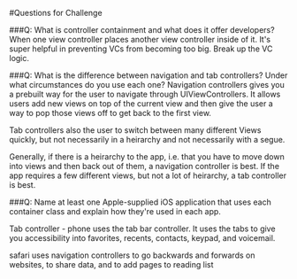 #Questions for Challenge

###Q: What is controller containment and what does it offer developers?
When one view controller places another view controller inside of it. It's super helpful in preventing VCs from becoming too big. Break up the VC logic.

###Q: What is the difference between navigation and tab controllers? Under what circumstances do you use each one?
Navigation controllers gives you a prebuilt way for the user to navigate through UIViewControllers. It allows users add new views on top of the current view and then give the user a way to pop those views off to get back to the first view.

Tab controllers also the user to switch between many different Views quickly, but not necessarily in a heirarchy and not necessarily with a segue.

Generally, if there is a heirarchy to the app, i.e. that you have to move down into views and then back out of them, a navigation controller is best. If the app requires a few different views, but not a lot of heirarchy, a tab controller is best.

###Q: Name at least one Apple-supplied iOS application that uses each container class and explain how they're used in each app.

Tab controller - phone uses the tab bar controller. It uses the tabs to give you accessibility into favorites, recents, contacts, keypad, and voicemail. 

safari uses navigation controllers to go backwards and forwards on websites, to share data, and to add pages to reading list
